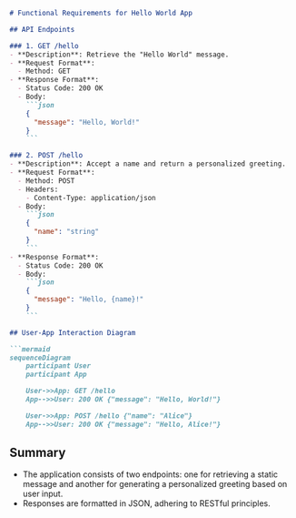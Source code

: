 ```markdown
# Functional Requirements for Hello World App

## API Endpoints

### 1. GET /hello
- **Description**: Retrieve the "Hello World" message.
- **Request Format**: 
  - Method: GET
- **Response Format**: 
  - Status Code: 200 OK
  - Body: 
    ```json
    {
      "message": "Hello, World!"
    }
    ```

### 2. POST /hello
- **Description**: Accept a name and return a personalized greeting.
- **Request Format**: 
  - Method: POST
  - Headers: 
    - Content-Type: application/json
  - Body: 
    ```json
    {
      "name": "string"
    }
    ```
- **Response Format**: 
  - Status Code: 200 OK
  - Body: 
    ```json
    {
      "message": "Hello, {name}!"
    }
    ```

## User-App Interaction Diagram

```mermaid
sequenceDiagram
    participant User
    participant App

    User->>App: GET /hello
    App-->>User: 200 OK {"message": "Hello, World!"}

    User->>App: POST /hello {"name": "Alice"}
    App-->>User: 200 OK {"message": "Hello, Alice!"}
```

## Summary
- The application consists of two endpoints: one for retrieving a static message and another for generating a personalized greeting based on user input.
- Responses are formatted in JSON, adhering to RESTful principles.
```